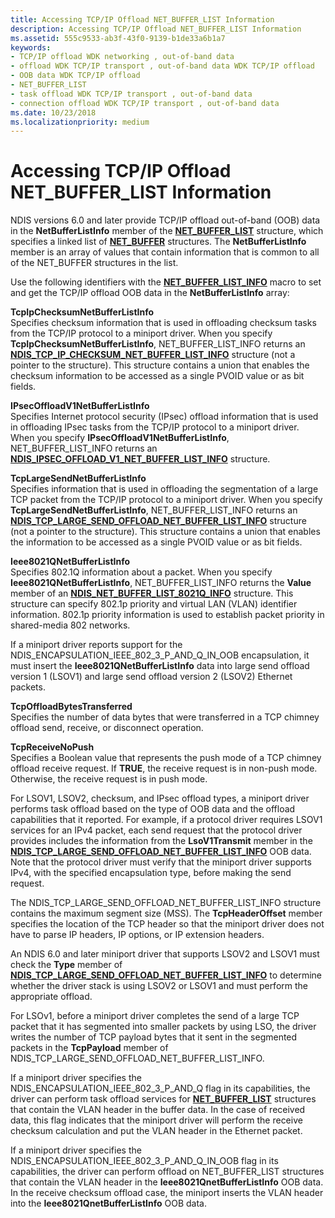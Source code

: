 ```yaml
---
title: Accessing TCP/IP Offload NET_BUFFER_LIST Information
description: Accessing TCP/IP Offload NET_BUFFER_LIST Information
ms.assetid: 555c9533-ab3f-43f0-9139-b1de33a6b1a7
keywords:
- TCP/IP offload WDK networking , out-of-band data
- offload WDK TCP/IP transport , out-of-band data WDK TCP/IP offload
- OOB data WDK TCP/IP offload
- NET_BUFFER_LIST
- task offload WDK TCP/IP transport , out-of-band data
- connection offload WDK TCP/IP transport , out-of-band data
ms.date: 10/23/2018
ms.localizationpriority: medium
---
```


# Accessing TCP/IP Offload NET\_BUFFER\_LIST Information

NDIS versions 6.0 and later provide TCP/IP offload out-of-band (OOB) data in the **NetBufferListInfo** member of the [**NET\_BUFFER\_LIST**](/windows-hardware/drivers/ddi/ndis/ns-ndis-_net_buffer_list) structure, which specifies a linked list of [**NET\_BUFFER**](/windows-hardware/drivers/ddi/ndis/ns-ndis-_net_buffer) structures. The **NetBufferListInfo** member is an array of values that contain information that is common to all of the NET\_BUFFER structures in the list.

Use the following identifiers with the [**NET\_BUFFER\_LIST\_INFO**](/windows-hardware/drivers/ddi/ndis/nf-ndis-net_buffer_list_info) macro to set and get the TCP/IP offload OOB data in the **NetBufferListInfo** array:

<a href="" id="tcpipchecksumnetbufferlistinfo"></a>**TcpIpChecksumNetBufferListInfo**  
Specifies checksum information that is used in offloading checksum tasks from the TCP/IP protocol to a miniport driver. When you specify **TcpIpChecksumNetBufferListInfo**, NET\_BUFFER\_LIST\_INFO returns an [**NDIS\_TCP\_IP\_CHECKSUM\_NET\_BUFFER\_LIST\_INFO**](/windows-hardware/drivers/ddi/ndis/ns-ndis-_ndis_tcp_ip_checksum_net_buffer_list_info) structure (not a pointer to the structure). This structure contains a union that enables the checksum information to be accessed as a single PVOID value or as bit fields.

<a href="" id="ipsecoffloadv1netbufferlistinfo"></a>**IPsecOffloadV1NetBufferListInfo**  
Specifies Internet protocol security (IPsec) offload information that is used in offloading IPsec tasks from the TCP/IP protocol to a miniport driver. When you specify **IPsecOffloadV1NetBufferListInfo**, NET\_BUFFER\_LIST\_INFO returns an [**NDIS\_IPSEC\_OFFLOAD\_V1\_NET\_BUFFER\_LIST\_INFO**](/windows-hardware/drivers/ddi/ndis/ns-ndis-_ndis_ipsec_offload_v1_net_buffer_list_info) structure.

<a href="" id="tcplargesendnetbufferlistinfo"></a>**TcpLargeSendNetBufferListInfo**  
Specifies information that is used in offloading the segmentation of a large TCP packet from the TCP/IP protocol to a miniport driver. When you specify **TcpLargeSendNetBufferListInfo**, NET\_BUFFER\_LIST\_INFO returns an [**NDIS\_TCP\_LARGE\_SEND\_OFFLOAD\_NET\_BUFFER\_LIST\_INFO**](/windows-hardware/drivers/ddi/ndis/ns-ndis-_ndis_tcp_large_send_offload_net_buffer_list_info) structure (not a pointer to the structure). This structure contains a union that enables the information to be accessed as a single PVOID value or as bit fields.

<a href="" id="ieee8021qnetbufferlistinfo"></a>**Ieee8021QNetBufferListInfo**  
Specifies 802.1Q information about a packet. When you specify **Ieee8021QNetBufferListInfo**, NET\_BUFFER\_LIST\_INFO returns the **Value** member of an [**NDIS\_NET\_BUFFER\_LIST\_8021Q\_INFO**](/windows-hardware/drivers/ddi/ndis/ns-ndis-_ndis_net_buffer_list_8021q_info) structure. This structure can specify 802.1p priority and virtual LAN (VLAN) identifier information. 802.1p priority information is used to establish packet priority in shared-media 802 networks.

If a miniport driver reports support for the NDIS\_ENCAPSULATION\_IEEE\_802\_3\_P\_AND\_Q\_IN\_OOB encapsulation, it must insert the **Ieee8021QNetBufferListInfo** data into large send offload version 1 (LSOV1) and large send offload version 2 (LSOV2) Ethernet packets.

<a href="" id="tcpoffloadbytestransferred"></a>**TcpOffloadBytesTransferred**  
Specifies the number of data bytes that were transferred in a TCP chimney offload send, receive, or disconnect operation.

<a href="" id="tcpreceivenopush"></a>**TcpReceiveNoPush**  
Specifies a Boolean value that represents the push mode of a TCP chimney offload receive request. If **TRUE**, the receive request is in non-push mode. Otherwise, the receive request is in push mode.

For LSOV1, LSOV2, checksum, and IPsec offload types, a miniport driver performs task offload based on the type of OOB data and the offload capabilities that it reported. For example, if a protocol driver requires LSOV1 services for an IPv4 packet, each send request that the protocol driver provides includes the information from the **LsoV1Transmit** member in the [**NDIS\_TCP\_LARGE\_SEND\_OFFLOAD\_NET\_BUFFER\_LIST\_INFO**](/windows-hardware/drivers/ddi/ndis/ns-ndis-_ndis_tcp_large_send_offload_net_buffer_list_info) OOB data. Note that the protocol driver must verify that the miniport driver supports IPv4, with the specified encapsulation type, before making the send request.

The NDIS\_TCP\_LARGE\_SEND\_OFFLOAD\_NET\_BUFFER\_LIST\_INFO structure contains the maximum segment size (MSS). The **TcpHeaderOffset** member specifies the location of the TCP header so that the miniport driver does not have to parse IP headers, IP options, or IP extension headers.

An NDIS 6.0 and later miniport driver that supports LSOV2 and LSOV1 must check the **Type** member of [**NDIS\_TCP\_LARGE\_SEND\_OFFLOAD\_NET\_BUFFER\_LIST\_INFO**](/windows-hardware/drivers/ddi/ndis/ns-ndis-_ndis_tcp_large_send_offload_net_buffer_list_info) to determine whether the driver stack is using LSOV2 or LSOV1 and must perform the appropriate offload.

For LSOv1, before a miniport driver completes the send of a large TCP packet that it has segmented into smaller packets by using LSO, the driver writes the number of TCP payload bytes that it sent in the segmented packets in the **TcpPayload** member of NDIS\_TCP\_LARGE\_SEND\_OFFLOAD\_NET\_BUFFER\_LIST\_INFO.

If a miniport driver specifies the NDIS\_ENCAPSULATION\_IEEE\_802\_3\_P\_AND\_Q flag in its capabilities, the driver can perform task offload services for [**NET\_BUFFER\_LIST**](/windows-hardware/drivers/ddi/ndis/ns-ndis-_net_buffer_list) structures that contain the VLAN header in the buffer data. In the case of received data, this flag indicates that the miniport driver will perform the receive checksum calculation and put the VLAN header in the Ethernet packet.

If a miniport driver specifies the NDIS\_ENCAPSULATION\_IEEE\_802\_3\_P\_AND\_Q\_IN\_OOB flag in its capabilities, the driver can perform offload on NET\_BUFFER\_LIST structures that contain the VLAN header in the **Ieee8021QnetBufferListInfo** OOB data. In the receive checksum offload case, the miniport inserts the VLAN header into the **Ieee8021QnetBufferListInfo** OOB data.

 

